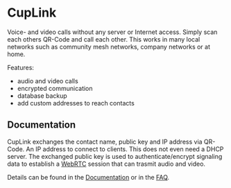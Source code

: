 # CupLink

Voice- and video calls without any server or Internet access. Simply scan each others QR-Code and call each other. This works in many local networks such as community mesh networks, company networks or at home.

Features:

- audio and video calls
- encrypted communication
- database backup
- add custom addresses to reach contacts

## Documentation

CupLink exchanges the contact name, public key and IP address via QR-Code. An IP address to connect to clients. This does not even need a DHCP server. The exchanged public key is used to authenticate/encrypt signaling data to establish a [WebRTC](https://webrtc.org/) session that can trasmit audio and video.

Details can be found in the [Documentation](docs/Documentation.md) or in the [FAQ](docs/faq.md).
